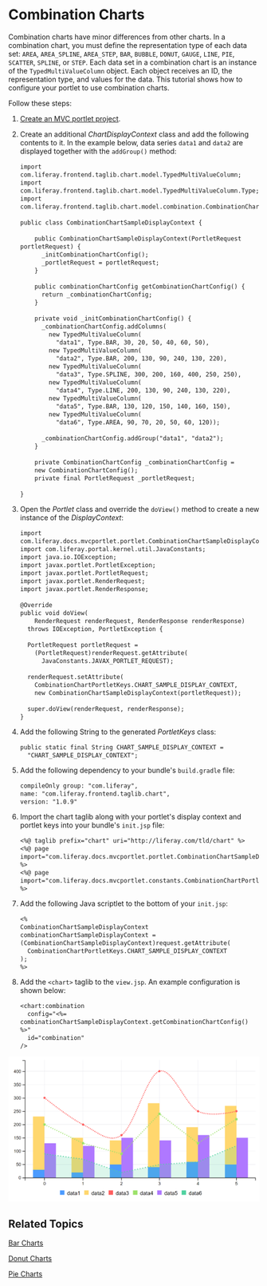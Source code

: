 # Combination Charts [](id=combination-charts)

Combination charts have minor differences from other charts. In a combination
chart, you must define the representation type of each data set: `AREA`,
`AREA_SPLINE`, `AREA_STEP`, `BAR`, `BUBBLE`, `DONUT`, `GAUGE`, `LINE`, `PIE`,
`SCATTER`, `SPLINE`, or `STEP`. Each data set in a combination chart is an
instance of the `TypedMultiValueColumn` object. Each object receives an ID, the
representation type, and values for the data. This tutorial shows how to 
configure your portlet to use combination charts. 

Follow these steps:

1.  [Create an MVC portlet project](/develop/reference/-/knowledge_base/7-1/using-the-mvc-portlet-template).

2.  Create an additional *ChartDisplayContext* class and add the following 
    contents to it. In the example below, data series `data1` and `data2` are 
    displayed together with the `addGroup()` method:

        import com.liferay.frontend.taglib.chart.model.TypedMultiValueColumn;
        import com.liferay.frontend.taglib.chart.model.TypedMultiValueColumn.Type;
        import com.liferay.frontend.taglib.chart.model.combination.CombinationChartConfig;

        public class CombinationChartSampleDisplayContext {

            public CombinationChartSampleDisplayContext(PortletRequest portletRequest) {
              _initCombinationChartConfig();
              _portletRequest = portletRequest;
            }

            public combinationChartConfig getCombinationChartConfig() {
              return _combinationChartConfig;
            }

            private void _initCombinationChartConfig() {
              _combinationChartConfig.addColumns(
                new TypedMultiValueColumn(
                  "data1", Type.BAR, 30, 20, 50, 40, 60, 50),
                new TypedMultiValueColumn(
                  "data2", Type.BAR, 200, 130, 90, 240, 130, 220),
                new TypedMultiValueColumn(
                  "data3", Type.SPLINE, 300, 200, 160, 400, 250, 250),
                new TypedMultiValueColumn(
                  "data4", Type.LINE, 200, 130, 90, 240, 130, 220),
                new TypedMultiValueColumn(
                  "data5", Type.BAR, 130, 120, 150, 140, 160, 150),
                new TypedMultiValueColumn(
                  "data6", Type.AREA, 90, 70, 20, 50, 60, 120));

              _combinationChartConfig.addGroup("data1", "data2");
            }
            
            private CombinationChartConfig _combinationChartConfig = 
            new CombinationChartConfig();
            private final PortletRequest _portletRequest;

        }

3.  Open the *Portlet* class and override the `doView()` method to create a new 
    instance of the *DisplayContext*:

        import com.liferay.docs.mvcportlet.portlet.CombinationChartSampleDisplayContext;
        import com.liferay.portal.kernel.util.JavaConstants;
        import java.io.IOException;
        import javax.portlet.PortletException;
        import javax.portlet.PortletRequest;
        import javax.portlet.RenderRequest;
        import javax.portlet.RenderResponse;

        @Override
        public void doView(
            RenderRequest renderRequest, RenderResponse renderResponse)
          throws IOException, PortletException {

          PortletRequest portletRequest =
            (PortletRequest)renderRequest.getAttribute(
              JavaConstants.JAVAX_PORTLET_REQUEST);

          renderRequest.setAttribute(
            CombinationChartPortletKeys.CHART_SAMPLE_DISPLAY_CONTEXT,
            new CombinationChartSampleDisplayContext(portletRequest));

          super.doView(renderRequest, renderResponse);
        }

4.  Add the following String to the generated *PortletKeys* class:

        public static final String CHART_SAMPLE_DISPLAY_CONTEXT =
          "CHART_SAMPLE_DISPLAY_CONTEXT";

5.  Add the following dependency to your bundle's `build.gradle` file:

        compileOnly group: "com.liferay",
        name: "com.liferay.frontend.taglib.chart",
        version: "1.0.9"

6.  Import the chart taglib along with your portlet's display context and 
    portlet keys into your bundle's `init.jsp` file:

        <%@ taglib prefix="chart" uri="http://liferay.com/tld/chart" %>
        <%@ page import="com.liferay.docs.mvcportlet.portlet.CombinationChartSampleDisplayContext" %>
        <%@ page import="com.liferay.docs.mvcportlet.constants.CombinationChartPortletKeys" %>

7.  Add the following Java scriptlet to the bottom of your `init.jsp`:

        <%
        CombinationChartSampleDisplayContext combinationChartSampleDisplayContext =
        (CombinationChartSampleDisplayContext)request.getAttribute(
          CombinationChartPortletKeys.CHART_SAMPLE_DISPLAY_CONTEXT
        );
        %>

8.  Add the `<chart>` taglib to the `view.jsp`. An example configuration is 
    shown below:

        <chart:combination
          config="<%= combinationChartSampleDisplayContext.getCombinationChartConfig() %>"
          id="combination"
        />
    
![Figure 1: A combination chart displays a variety of data set types.](../../../images/chart-taglib-combination.png)

## Related Topics [](id=related-topics)

[Bar Charts](/develop/tutorials/-/knowledge_base/7-1/bar-charts)

[Donut Charts](/develop/tutorials/-/knowledge_base/7-1/donut-charts)

[Pie Charts](/develop/tutorials/-/knowledge_base/7-1/pie-charts)
